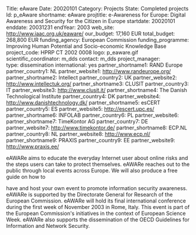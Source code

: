 Title: eAware
Date:  20020101
Category: Projects
State: Completed projects
Id: p_eAware
shortname: eAware
projtitle: e-Awareness for Europe: Digital Awareness and Security for the Citizen in Europe
startdate: 20020101
enddate: 20031231
endYear: 2003
web_site: http://www.iaac.org.uk/eaware/
our_budget: 17,160 EUR
total_budget: 268,800 EUR
funding_agency: European Commission
funding_programme: Improving Human Potential and Socio-economic Knowledge Base
project_code: HPRP CT 2002 0008
logo: p_eaware.gif  
scientific_coordinator: m_dds
contact: m_dds
project_manager:  
type: dissemination
international: yes
partner_shortname1: RAND Europe
partner_country1: NL
partner_website1: http://www.randeurope.org/
partner_shortname2: Intellect 
partner_country2: UK
partner_website2: http://www.intellectuk.org/
partner_shortname3: CLUSIT
partner_country3: IT
partner_website3: http://www.clusit.it/
partner_shortname4: The Danish Technological Institute
partner_country4: DK
partner_website4: http://www.danishtechnology.dk/
partner_shortname5: esCERT
partner_country5: ES
partner_website5: http://escert.upc.es/
partner_shortname6: INFOLAB
partner_country6: PL
partner_website6:
partner_shortname7: TimeKontor AG
partner_country7: DE
partner_website7: http://www.timekontor.de/
partner_shortname8: ECP.NL
partner_country8: NL
partner_website8: http://www.ecp.nl/
partner_shortname9: PRAXIS
partner_country9: EE
partner_website9: http://www.praxis.ee/

eAWARe aims to educate the everyday Internet user about online risks and the
steps users can take to protect themselves. eAWARe reaches out to the public
through local events across Europe. We will also produce a free guide on how to

have and host your own event to promote information security awareness. eAWARe
is supported by the Directorate General for Research of the European
Commission. eAWARe will hold its final international conference during the
first week of November 2003 in Rome, Italy. This event is part of the European
Commission's initiatives in the context of European Science Week. eAWARe also
supports the dissemination of the OECD Guidelines for Information and Network
Security.
